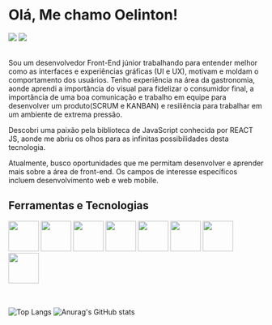 # Olá, Me chamo Oelinton!
 <div>
  <a href = "mailto:oelinton.dearaujo@gmail.com"><img src="https://img.shields.io/badge/Gmail-D14836?style=for-the-badge&logo=gmail&logoColor=white" target="_blank"></a>
  <a href="https://www.linkedin.com/in/IOelinton" target="_blank"><img src="https://img.shields.io/badge/-LinkedIn-%230077B5?style=for-the-badge&logo=linkedin&logoColor=white" target="_blank"></a>   
  </div>
  </br>
  
  Sou um desenvolvedor Front-End júnior trabalhando para entender melhor como as interfaces e experiências gráficas (UI e UX), motivam e moldam o comportamento dos usuários. Tenho experiência na área da gastronomia, aonde aprendi a importância do visual para fidelizar o consumidor final, a importância de uma boa comunicação e trabalho em equipe para desenvolver um produto(SCRUM e KANBAN) e resiliência para trabalhar em um ambiente de extrema pressão.

  Descobri uma paixão pela biblioteca de JavaScript conhecida por REACT JS, aonde me abriu os olhos para as infinitas possibilidades desta tecnologia.

  Atualmente, busco oportunidades que me permitam desenvolver e aprender mais sobre a área de front-end. Os campos de interesse específicos incluem desenvolvimento web e web mobile.
  </br>
  ## Ferramentas e Tecnologias
  <div>
      <img src="https://cdn.jsdelivr.net/gh/devicons/devicon/icons/docker/docker-plain.svg" widht="60" height="60"/>
    <img src="https://cdn.jsdelivr.net/gh/devicons/devicon/icons/react/react-original.svg" widht="60" height="60" />
    <img src="https://cdn.jsdelivr.net/gh/devicons/devicon/icons/html5/html5-plain-wordmark.svg" widht="60" height="60"/>
    <img src="https://cdn.jsdelivr.net/gh/devicons/devicon/icons/css3/css3-plain-wordmark.svg" widht="60" height="60"/>
    <img src="https://cdn.jsdelivr.net/gh/devicons/devicon/icons/javascript/javascript-original.svg" widht="60" height="60"/>
    <img src="https://cdn.jsdelivr.net/gh/devicons/devicon/icons/tailwindcss/tailwindcss-original-wordmark.svg" widht="60" height="60"/>
    <img src="https://cdn.jsdelivr.net/gh/devicons/devicon/icons/jest/jest-plain.svg" widht="60" height="60"/>
    <img src="https://cdn.jsdelivr.net/gh/devicons/devicon/icons/git/git-original-wordmark.svg" widht="60" height="60"/>
  </div>
    </br>
    </br>
  
  ![Top Langs](https://github-readme-stats.vercel.app/api/top-langs/?username=IOelinton)
  ![Anurag's GitHub stats](https://github-readme-stats.vercel.app/api?username=IOelinton&show_icons=true&theme=transparent)
  

